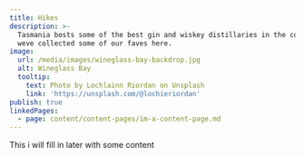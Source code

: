 ```yaml
---
title: Hikes
description: >-
  Tasmania bosts some of the best gin and wiskey distillaries in the country,
  weve collected some of our faves here.
image:
  url: /media/images/wineglass-bay-backdrop.jpg
  alt: Wineglass Bay
  tooltip:
    text: Photo by Lochlainn Riordan on Unsplash
    link: 'https://unsplash.com/@lochieriordan'
publish: true
linkedPages:
  - page: content/content-pages/im-a-content-page.md
---
```


This i will fill in later with some content
